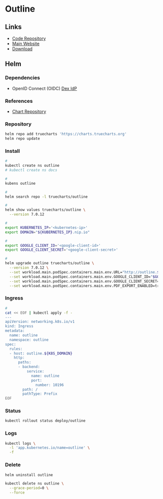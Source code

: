 # Outline

<!--
https://github.com/outline/outline/issues/1881

https://github.com/encircle360-oss/outline-helm-chart
-->

## Links

- [Code Repository](https://github.com/outline/outline)
- [Main Website](https://getoutline.com)
- [Download](https://getoutline.com/download)

## Helm

### Dependencies

- OpenID Connect (OIDC)
  [Dex IdP](/dex/README.md)

### References

- [Chart Repository](https://github.com/truecharts/charts/tree/master/charts/stable/outline)

### Repository

```sh
helm repo add truecharts 'https://charts.truecharts.org'
helm repo update
```

### Install

```sh
#
kubectl create ns outline
# kubectl create ns docs

#
kubens outline

#
helm search repo -l truecharts/outline

#
helm show values truecharts/outline \
  --version 7.0.12

#
export KUBERNETES_IP='<kubernetes-ip>'
export DOMAIN="${KUBERNETES_IP}.nip.io"

#
export GOOGLE_CLIENT_ID='<google-client-id>'
export GOOGLE_CLIENT_SECRET='<google-client-secret>'

#
helm upgrade outline truecharts/outline \
  --version 7.0.12 \
  --set workload.main.podSpec.containers.main.env.URL="http://outline.${K8S_DOMAIN}" \
  --set workload.main.podSpec.containers.main.env.GOOGLE_CLIENT_ID="$GOOGLE_CLIENT_ID" \
  --set workload.main.podSpec.containers.main.env.GOOGLE_CLIENT_SECRET="$GOOGLE_CLIENT_SECRET" \
  --set workload.main.podSpec.containers.main.env.PDF_EXPORT_ENABLED=true
```

<!--
kubectl port-forward \
  --address 0.0.0.0 \
  svc/outline \
  10196:10196
-->

### Ingress

```sh
#
cat << EOF | kubectl apply -f -
---
apiVersion: networking.k8s.io/v1
kind: Ingress
metadata:
  name: outline
  namespace: outline
spec:
  rules:
  - host: outline.${K8S_DOMAIN}
    http:
      paths:
      - backend:
          service:
            name: outline
            port:
              number: 10196
        path: /
        pathType: Prefix
EOF
```

### Status

```sh
kubectl rollout status deploy/outline
```

### Logs

```sh
kubectl logs \
  -l 'app.kubernetes.io/name=outline' \
  -f
```

### Delete

```sh
helm uninstall outline

kubectl delete ns outline \
  --grace-period=0 \
  --force
```
